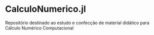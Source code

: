 # CalculoNumerico.jl
Repositório destinado ao estudo e confecção de material didático para Cálculo Numérico Computacional
